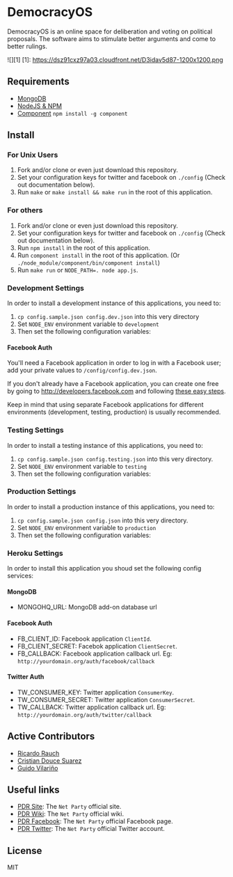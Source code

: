# DemocracyOS
DemocracyOS is an online space for deliberation and voting on political proposals. The software aims to stimulate better arguments and come to better rulings.

![][1]
[1]: https://dsz91cxz97a03.cloudfront.net/D3idav5d87-1200x1200.png

## Requirements
* [MongoDB](http://www.mongodb.org/downloads)
* [NodeJS & NPM](http://nodejs.org/download)
* [Component](http://github.com/component/component/wiki) `npm install -g component`

## Install

### For Unix Users
1. Fork and/or clone or even just download this repository.
2. Set your configuration keys for twitter and facebook on `./config` (Check out documentation below).
3. Run `make` or `make install && make run` in the root of this application.

### For others
1. Fork and/or clone or even just download this repository.
2. Set your configuration keys for twitter and facebook on `./config` (Check out documentation below).
3. Run `npm install` in the root of this application.
4. Run `component install` in the root of this application. (Or `./node_module/component/bin/component install`)
5. Run `make run` or `NODE_PATH=. node app.js`.

### Development Settings
In order to install a development instance of this applications, you need to:

1. `cp config.sample.json config.dev.json` into this very directory
2. Set `NODE_ENV` environment variable to `development`
3. Then set the following configuration variables:

#### Facebook Auth
You'll need a Facebook application in order to log in with a Facebook user; add your private values to `/config/config.dev.json`.

If you don't already have a Facebook application, you can create one free by going to http://developers.facebook.com and following [these easy steps](https://cloudup.com/c41pFaKcMBu).

Keep in mind that using separate Facebook applications for different environments (development, testing, production) is usually recommended.

### Testing Settings
In order to install a testing instance of this applications, you need to:

1. `cp config.sample.json config.testing.json` into this very directory. 
2. Set `NODE_ENV` environment variable to `testing`
3. Then set the following configuration variables:


### Production Settings
In order to install a production instance of this applications, you need to:

1. `cp config.sample.json config.json` into this very directory. 
2. Set `NODE_ENV` environment variable to `production`
3. Then set the following configuration variables:


### Heroku Settings
In order to install this application you shoud set the following config services:

#### MongoDB
* MONGOHQ_URL: MongoDB add-on database url

#### Facebook Auth
* FB_CLIENT_ID: Facebook application `ClientId`.
* FB_CLIENT_SECRET: Facebok application `ClientSecret`.
* FB_CALLBACK: Facebook application callback url. Eg: `http://yourdomain.org/auth/facebook/callback`

#### Twitter Auth
* TW_CONSUMER_KEY: Twitter application `ConsumerKey`.
* TW_CONSUMER_SECRET: Twitter application `ConsumerSecret`.
* TW_CALLBACK: Twitter application callback url. Eg: `http://yourdomain.org/auth/twitter/callback`

## Active Contributors
* [Ricardo Rauch](http://twitter.com/gravityonmars)
* [Cristian Douce Suarez](http://twitter.com/cristiandouce)
* [Guido Vilariño](http://twitter.com/gvilarino)

## Useful links

* [PDR Site](http://partidodelared.org): The `Net Party` official site.
* [PDR Wiki](http://wiki.partidodelared.org): The `Net Party` official wiki.
* [PDR Facebook](http://facebook.com/partidodelared): The `Net Party` official Facebook page.
* [PDR Twitter](http://twitter.com/partidodelared): The `Net Party` official Twitter account.

## License 

MIT
